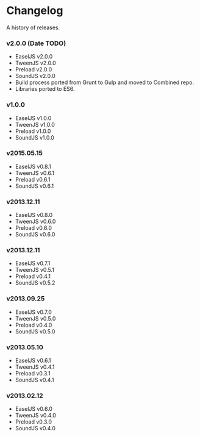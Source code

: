 # Changelog

A history of releases.

### v2.0.0 (Date TODO)

- EaselJS v2.0.0
- TweenJS v2.0.0
- Preload v2.0.0
- SoundJS v2.0.0
- Build process ported from Grunt to Gulp and moved to Combined repo.
- Libraries ported to ES6.

### v1.0.0

- EaselJS v1.0.0
- TweenJS v1.0.0
- Preload v1.0.0
- SoundJS v1.0.0

### v2015.05.15

- EaselJS v0.8.1
- TweenJS v0.6.1
- Preload v0.6.1
- SoundJS v0.6.1

### v2013.12.11

- EaselJS v0.8.0
- TweenJS v0.6.0
- Preload v0.6.0
- SoundJS v0.6.0

### v2013.12.11

- EaselJS v0.7.1
- TweenJS v0.5.1
- Preload v0.4.1
- SoundJS v0.5.2

### v2013.09.25

- EaselJS v0.7.0
- TweenJS v0.5.0
- Preload v0.4.0
- SoundJS v0.5.0

### v2013.05.10

- EaselJS v0.6.1
- TweenJS v0.4.1
- Preload v0.3.1
- SoundJS v0.4.1

### v2013.02.12

- EaselJS v0.6.0
- TweenJS v0.4.0
- Preload v0.3.0
- SoundJS v0.4.0
